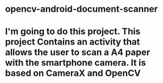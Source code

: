 # opencv-android-document-scanner

# I'm going to do this project. This project Contains an activity that allows the user to scan a A4 paper with the smartphone camera. It is based on CameraX and OpenCV
